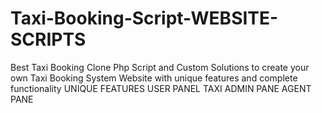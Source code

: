 # Taxi-Booking-Script-WEBSITE-SCRIPTS
Best Taxi Booking Clone Php Script and Custom Solutions to create your own Taxi Booking System Website with unique features and complete functionality
UNIQUE FEATURES
USER PANEL
TAXI ADMIN PANE
AGENT PANE
